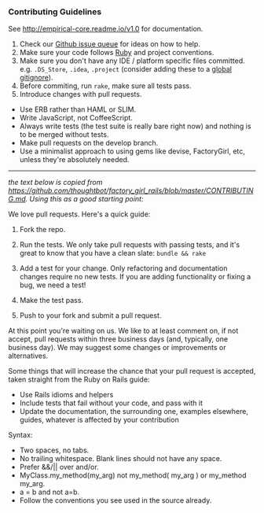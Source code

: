 ### Contributing Guidelines

See http://empirical-core.readme.io/v1.0 for documentation.

1.  Check our [Github issue queue](https://github.com/empirical-org/Compass/issues?state=open) for ideas on how to help.
2.  Make sure your code follows [Ruby](https://github.com/styleguide/ruby) and project conventions.
3.  Make sure you don't have any IDE / platform specific files committed. e.g.
    `.DS_Store`, `.idea`, `.project` (consider adding these to a [global gitignore](https://help.github.com/articles/ignoring-files#global-gitignore)).
4.  Before commiting, run `rake`, make sure all tests pass.
5.  Introduce changes with pull requests.


* Use ERB rather than HAML or SLIM.
* Write JavaScript, not CoffeeScript.
* Always write tests (the test suite is really bare right now) and nothing is to be merged without tests.
* Make pull requests on the develop branch.
* Use a minimalist approach to using gems like devise, FactoryGirl, etc, unless they're absolutely needed.


***

*the text below is copied from https://github.com/thoughtbot/factory_girl_rails/blob/master/CONTRIBUTING.md. Using this as a good starting point:*

We love pull requests. Here's a quick guide:

1. Fork the repo.

2. Run the tests. We only take pull requests with passing tests, and it's great
to know that you have a clean slate: `bundle && rake`

3. Add a test for your change. Only refactoring and documentation changes
require no new tests. If you are adding functionality or fixing a bug, we need
a test!

4. Make the test pass.

5. Push to your fork and submit a pull request.


At this point you're waiting on us. We like to at least comment on, if not
accept, pull requests within three business days (and, typically, one business
day). We may suggest some changes or improvements or alternatives.

Some things that will increase the chance that your pull request is accepted,
taken straight from the Ruby on Rails guide:

* Use Rails idioms and helpers
* Include tests that fail without your code, and pass with it
* Update the documentation, the surrounding one, examples elsewhere, guides,
  whatever is affected by your contribution

Syntax:

* Two spaces, no tabs.
* No trailing whitespace. Blank lines should not have any space.
* Prefer &&/|| over and/or.
* MyClass.my_method(my_arg) not my_method( my_arg ) or my_method my_arg.
* a = b and not a=b.
* Follow the conventions you see used in the source already.

